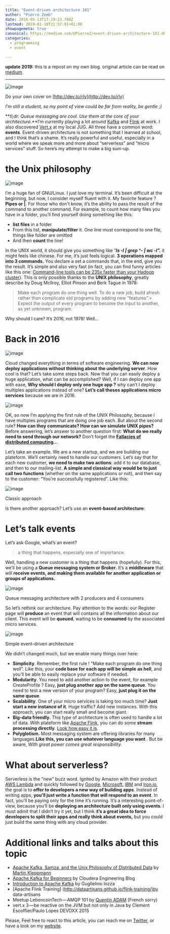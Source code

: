 ```yaml
---
title: "Event-driven architecture 101"
author: "Pierre Zemb"
date: 2016-05-13T17:19:23.788Z
lastmod: 2019-01-10T21:57:01+01:00
showpagemeta: true
canonical: https://medium.com/@PierreZ/event-driven-architecture-101-d8e13cc4c656
categories:
  - programming
  - event

---
```


**update 2019:** this is a repost on my own blog. original article can be read on [medium](https://medium.com/@PierreZ/event-driven-architecture-101-d8e13cc4c656).

---

![image](/posts/eventdriven-architecture-101/images/1.png)

Do your own cover on [http://dev.to/rly](http://dev.to/rly)

_I’m still a student, so my point of view could be far from reality, be gentle ;)_

**_tl;dr: Queue messaging are cool. Use them at the core of your architecture._**I’m currently playing a lot around [Kafka](https://kafka.apache.org/) and [Flink](https://flink.apache.org/) at work. I also discovered [Vert.x](http://vertx.io/) at my local JUG. All three have a common word: **events**. Event-driven architecture is not something that I learned at school, and I think that’s a shame. It’s really powerful and useful, especially in a world where we speak more and more about “serverless” and “micro services” stuff. So here’s my attempt to make a big sum-up.

# the Unix philosophy

![image](/posts/eventdriven-architecture-101/images/2.gif)

I’m a huge fan of GNU/Linux. I just love my terminal. It’s been difficult at the beginning, but now, I consider myself fluent with it. My favorite feature ? **Pipes or |**. For those who don’t know, it’s the ability to pass the result of the command to another command. For example, to count how many files you have in a folder, you’ll find yourself doing something like this:

* **list files** in a folder
* From this list, **manipulate/filter** it. One line must correspond to one file, things like folder are omitted
* And then **count** the line!

In the UNIX world, it should give you something like “**_ls -l | grep ^- | wc -l”._** it might feels like chinese. For me, it’s just feels logical. **3 operations mapped into 3 commands.** You declare a set a commands that, in the end, give you the result. It’s simple and also very fast (in fact, you can find funny articles like this one: [Command-line tools can be 235x faster than your Hadoop cluster](http://aadrake.com/command-line-tools-can-be-235x-faster-than-your-hadoop-cluster.html)). This is only possible thanks to the **UNIX philosophy**, greatly describe by Doug McIlroy, Elliot Pinson and Berk Tague in 1978:

> Make each program do one thing well. To do a new job, build afresh rather than complicate old programs by adding new “features”.> Expect the output of every program to become the input to another, as yet unknown, program.

Why should I care? It’s 2016, not 1978! Well…

# Back in 2016

![image](/posts/eventdriven-architecture-101/images/3.gif)

Cloud changed everything in terms of software engineering. **We can now deploy applications without thinking about the underlying server**. How cool is that? Let’s take some steps back. Now that you can easily deploy a huge application, what can be accomplished? Well, if I can deploy one app with ease, **Why should I deploy only one huge app ?** why can’t I deploy multiples applications instead of one? **Let’s call theses applications micro services** because we are in 2016.

![image](/posts/eventdriven-architecture-101/images/4.png)

OK, so now I’m applying the first rule of the UNIX Philosophy, because I have multiples programs that are doing one job each. But about the second rule? **How can they communicate? How can we simulate UNIX pipes?** Before answering, let’s answer to another question first: **What do we really need to send through our network?** Don’t forget the  [**Fallacies of distributed computing**](https://en.wikipedia.org/wiki/Fallacies_of_distributed_computing)**…**

Let’s take an example. We are a new startup, and we are building our plateform. We’ll certainly need to handle our customers. Let’s say that for each new customer, **we need to make two actions**: add it to our database, and then to our mailing-list. **A simple and classical way would be to just call two functions** (whether on the same applications or not), and then say to the customer: “You’re successfully registered”. Like this:

![image](/posts/eventdriven-architecture-101/images/5.png)

Classic approach

Is there another approach? Let’s use an **event-based architecture**:

# **Let’s talk events**

Let’s ask Google, what’s an event?

> a thing that happens, especially one of importance.

Well, handling a new customer is a thing that happens (hopefully). For this, we’ll be using a **Queue messaging system or Broker**. It’s a **middleware** that will **receive events, and making them available for another application or groups of applications.**

![image](/posts/eventdriven-architecture-101/images/6.gif)

Queue messaging architecture with 2 producers and 4 consumers

So let’s rethink our architecture. Pay attention to the words: our Register page will **produce** an event that will contains all the information about our client. This event will be **queued**, waiting to be **consumed** by the associated micro services.

![image](/posts/eventdriven-architecture-101/images/7.png)

Simple event-driven architecture

We didn’t changed much, but we enable many things over here:

* **Simplicity**. Remember, the first rule ! “Make each program do one thing well”. Like this, your **code base for each app will be simple** **as hell**, and you’ll be able to easily replace your software if needed.
* **Modularity**. You need to add another action to the event, for example CreateProfile ? Easy, **just plug another app on the same queue**. You need to test a new version of your program? Easy, **just plug it on the same queue**.
* **Scalability**. One of your micro services is taking too much time? **Just start a new instance of it**. Huge traffic? Add new instances. With this approach, you can start really small and become giant.
* **Big-data friendly.** This type of architecture is often used to handle a lot of data. With plateform like [Apache Flink](http://flink.apache.org), you can do some **stream processing directly**. [Look how easy it is](https://ci.apache.org/projects/flink/flink-docs-master/apis/streaming/index.html#example-program).
* **Polyglotism.** Most messaging system are offering libraries for many languages.**Like this, you can use whatever language you want** . But be aware, _With great power comes great responsibility_.

# **What about serverless?**

Serverless is the “new” buzz word. Ignited by Amazon with their product [AWS Lambda](https://aws.amazon.com/lambda/) and quickly followed by [Google](https://cloud.google.com/functions/docs), [Microsoft](https://azure.microsoft.com/en-us/services/functions/), [IBM](https://new-console.ng.bluemix.net/openwhisk/) and [Iron.io](https://www.iron.io/introducing-aws-lambda-support), the goal is to **offer to developers a new way of building apps**. Instead of writing apps, **you’ll just write a function that will respond to an event**. In fact, you’ll be paying only for the time it’s running. It’s a interesting point-of-view, because you’ll be **deploying an architecture built only using events**. I must admit that I didn’t try it yet, but I think i**t’s a great idea to force developers to split their apps and really think about events,** but you could just build the same thing with any cloud provider.

# Additional links and talks about this topic

* [Apache Kafka, Samza, and the Unix Philosophy of Distributed Data](http://www.confluent.io/blog/apache-kafka-samza-and-the-unix-philosophy-of-distributed-data) by [Martin Kleppmann](https://medium.com/u/13be457aed12)
* [Apache Kafka for Beginners](http://blog.cloudera.com/blog/2014/09/apache-kafka-for-beginners/) by Cloudera Engineering Blog
* [Introduction to Apache Kafka](https://www.voxxed.com/blog/2016/04/introduction-apache-kafka/) by Guglielmo Iozza
* [Apache Flink Training] (<http://dataartisans.github.io/flink-training/)by> data-artisans
* Meetup LeboncoinTech — AMQP 101 by [Quentin ADAM](https://medium.com/u/58ea5a89aaae) (French sorry)
* vert.x 3 — be reactive on the JVM but not only in Java by Clement Escoffier/Paulo Lopes DEVOXX 2015

Please, Feel free to react to this article, you can reach me on [Twitter](https://twitter.com/PierreZ), or have a look on my [website](https://pierrezemb.fr).
